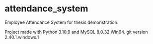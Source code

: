# attendance_system
Employee Attendance System for thesis demonstration.

Project made with Python 3.10.9 and MySQL 8.0.32 Win64.
git version 2.40.1.windows.1

